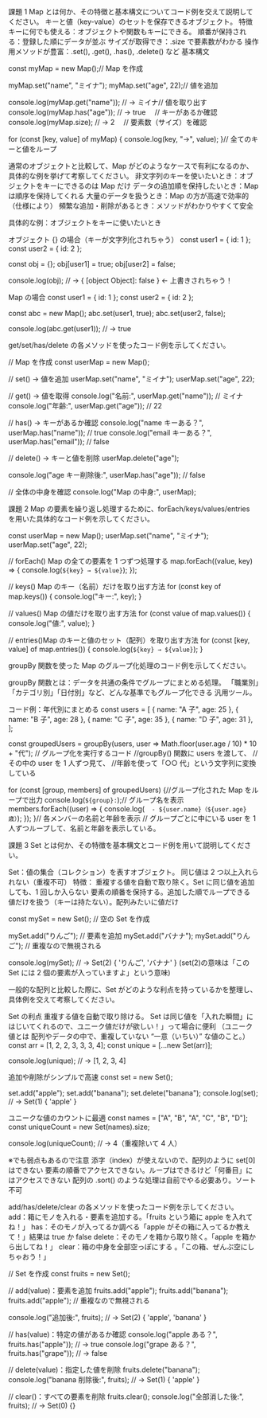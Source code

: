 課題 1
Map とは何か、その特徴と基本構文についてコード例を交えて説明してください。
キーと値（key-value）のセットを保存できるオブジェクト。
特徴
キーに何でも使える：オブジェクトや関数もキーにできる。
順番が保持される：登録した順にデータが並ぶ
サイズが取得でき：.size で要素数がわかる
操作用メソッドが豊富：.set(), .get(), .has(), .delete() など
基本構文

const myMap = new Map();// Map を作成

myMap.set("name", "ミイナ");
myMap.set("age", 22);// 値を追加

console.log(myMap.get("name")); // → ミイナ// 値を取り出す
console.log(myMap.has("age")); // → true 　// キーがあるか確認
console.log(myMap.size); // → 2 　// 要素数（サイズ）を確認

for (const [key, value] of myMap) {
console.log(key, "→", value);
}// 全てのキーと値をループ

通常のオブジェクトと比較して、Map がどのようなケースで有利になるのか、具体的な例を挙げて考察してください。
非文字列のキーを使いたいとき：オブジェクトをキーにできるのは Map だけ
データの追加順を保持したいとき：Map は順序を保持してくれる
大量のデータを扱うとき：Map の方が高速で効率的（仕様により）
頻繁な追加・削除があるとき：メソッドがわかりやすくて安全

具体的な例：オブジェクトをキーに使いたいとき

オブジェクト {} の場合（キーが文字列化されちゃう）
const user1 = { id: 1 };
const user2 = { id: 2 };

const obj = {};
obj[user1] = true;
obj[user2] = false;

console.log(obj); // → { [object Object]: false } ← 上書きされちゃう！

Map の場合
const user1 = { id: 1 };
const user2 = { id: 2 };

const abc = new Map();
abc.set(user1, true);
abc.set(user2, false);

console.log(abc.get(user1)); // → true

get/set/has/delete の各メソッドを使ったコード例を示してください。

// Map を作成
const userMap = new Map();

// set() → 値を追加
userMap.set("name", "ミイナ");
userMap.set("age", 22);

// get() → 値を取得
console.log("名前:", userMap.get("name")); // ミイナ
console.log("年齢:", userMap.get("age")); // 22

// has() → キーがあるか確認
console.log("name キーある？", userMap.has("name")); // true
console.log("email キーある？", userMap.has("email")); // false

// delete() → キーと値を削除
userMap.delete("age");

console.log("age キー削除後:", userMap.has("age")); // false

// 全体の中身を確認
console.log("Map の中身:", userMap);

課題 2
Map の要素を繰り返し処理するために、forEach/keys/values/entries を用いた具体的なコード例を示してください。

const userMap = new Map();
userMap.set("name", "ミイナ");
userMap.set("age", 22);

// forEach() Map の全ての要素を 1 つずつ処理する
map.forEach((value, key) => {
console.log(`${key} → ${value}`);
});

// keys() Map のキー（名前）だけを取り出す方法
for (const key of map.keys()) {
console.log("キー:", key);
}

// values() Map の値だけを取り出す方法
for (const value of map.values()) {
console.log("値:", value);
}

// entries()Map のキーと値のセット（配列）を取り出す方法
for (const [key, value] of map.entries()) {
console.log(`${key} → ${value}`);
}

groupBy 関数を使った Map のグループ化処理のコード例を示してください。

groupBy 関数とは：データを共通の条件でグループにまとめる処理。
「職業別」「カテゴリ別」「日付別」など、どんな基準でもグループ化できる 汎用ツール。

コード例：年代別にまとめる
const users = [
{ name: "A 子", age: 25 },
{ name: "B 子", age: 28 },
{ name: "C 子", age: 35 },
{ name: "D 子", age: 31 },
];

const groupedUsers = groupBy(users, user => Math.floor(user.age / 10) \* 10 + "代");
// グループ化を実行するコード
//groupBy() 関数に users を渡して、
//その中の user を 1 人ずつ見て、
//年齢を使って「○○ 代」という文字列に変換している

for (const [group, members] of groupedUsers) {//グループ化された Map をループで出力
console.log(`${group}:`);// グループ名を表示
members.forEach((user) => {
console.log(`  - ${user.name}（${user.age}歳）`);
});
}// 各メンバーの名前と年齢を表示
// グループごとに中にいる user を 1 人ずつループして、名前と年齢を表示している。

課題 3
Set とは何か、その特徴を基本構文とコード例を用いて説明してください。

Set：値の集合（コレクション）を表すオブジェクト。 同じ値は 2 つ以上入れられない（重複不可）
特徴：
重複する値を自動で取り除く。Set に同じ値を追加しても、1 回しか入らない
要素の順番を保持する。追加した順でループできる
値だけを扱う（キーは持たない）。配列みたいに値だけ

const mySet = new Set(); // 空の Set を作成

mySet.add("りんご"); // 要素を追加
mySet.add("バナナ");
mySet.add("りんご"); // 重複なので無視される

console.log(mySet); // → Set(2) { 'りんご', 'バナナ' }
(set(2)の意味は「この Set には 2 個の要素が入っていますよ」という意味)

一般的な配列と比較した際に、Set がどのような利点を持っているかを整理し、具体例を交えて考察してください。

Set の利点
重複する値を自動で取り除ける。
Set は同じ値を「入れた瞬間」にはじいてくれるので、ユニーク値だけが欲しい！」って場合に便利
（ユニーク値とは 配列やデータの中で、重複していない “一意（いちい）” な値のこと。）
const arr = [1, 2, 2, 3, 3, 3, 4];
const unique = [...new Set(arr)];

console.log(unique); // → [1, 2, 3, 4]

追加や削除がシンプルで高速
const set = new Set();

set.add("apple");
set.add("banana");
set.delete("banana");
console.log(set); // → Set(1) { 'apple' }

ユニークな値のカウントに最適
const names = ["A", "B", "A", "C", "B", "D"];
const uniqueCount = new Set(names).size;

console.log(uniqueCount); // → 4（重複除いて 4 人）

※でも弱点もあるので注意
添字（index）が使えないので、配列のように set[0] はできない
要素の順番でアクセスできない。ループはできるけど「何番目」にはアクセスできない
配列の .sort() のような処理は自前でやる必要あり。ソート不可

add/has/delete/clear の各メソッドを使ったコード例を示してください。
add：箱にモノを入れる・要素を追加する。「fruits という箱に apple を入れてね！」
has：そのモノが入ってるか調べる「apple がその箱に入ってるか教えて！」結果は true か false
delete：そのモノを箱から取り除く。「apple を箱から出してね！」
clear：箱の中身を全部空っぽにする 。「この箱、ぜんぶ空にしちゃおう！」

// Set を作成
const fruits = new Set();

// add(value)：要素を追加
fruits.add("apple");
fruits.add("banana");
fruits.add("apple"); // 重複なので無視される

console.log("追加後:", fruits); // → Set(2) { 'apple', 'banana' }

// has(value)：特定の値があるか確認
console.log("apple ある？", fruits.has("apple")); // → true
console.log("grape ある？", fruits.has("grape")); // → false

// delete(value)：指定した値を削除
fruits.delete("banana");
console.log("banana 削除後:", fruits); // → Set(1) { 'apple' }

// clear()：すべての要素を削除
fruits.clear();
console.log("全部消した後:", fruits); // → Set(0) {}

